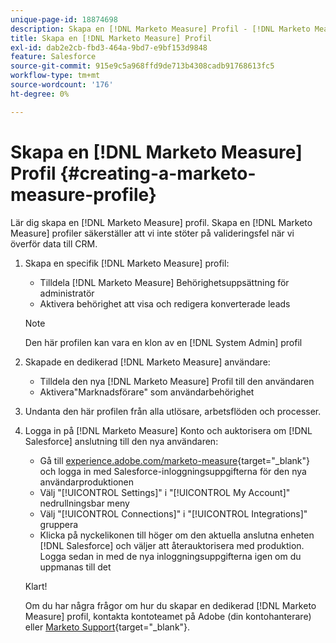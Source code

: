 ```yaml
---
unique-page-id: 18874698
description: Skapa en [!DNL Marketo Measure] Profil - [!DNL Marketo Measure]
title: Skapa en [!DNL Marketo Measure] Profil
exl-id: dab2e2cb-fbd3-464a-9bd7-e9bf153d9848
feature: Salesforce
source-git-commit: 915e9c5a968ffd9de713b4308cadb91768613fc5
workflow-type: tm+mt
source-wordcount: '176'
ht-degree: 0%

---
```


# Skapa en [!DNL Marketo Measure] Profil {#creating-a-marketo-measure-profile}

Lär dig skapa en [!DNL Marketo Measure] profil. Skapa en [!DNL Marketo Measure] profiler säkerställer att vi inte stöter på valideringsfel när vi överför data till CRM.

1. Skapa en specifik [!DNL Marketo Measure] profil:

   * Tilldela [!DNL Marketo Measure] Behörighetsuppsättning för administratör
   * Aktivera behörighet att visa och redigera konverterade leads

   >[!NOTE]
   >
   >Den här profilen kan vara en klon av en [!DNL System Admin] profil

1. Skapade en dedikerad [!DNL Marketo Measure] användare:

   * Tilldela den nya [!DNL Marketo Measure] Profil till den användaren
   * Aktivera&quot;Marknadsförare&quot; som användarbehörighet

1. Undanta den här profilen från alla utlösare, arbetsflöden och processer.
1. Logga in på [!DNL Marketo Measure] Konto och auktorisera om [!DNL Salesforce] anslutning till den nya användaren:

   * Gå till [experience.adobe.com/marketo-measure](https://experience.adobe.com/marketo-measure){target="_blank"} och logga in med Salesforce-inloggningsuppgifterna för den nya användarproduktionen
   * Välj &quot;[!UICONTROL Settings]&quot; i &quot;[!UICONTROL My Account]&quot; nedrullningsbar meny
   * Välj &quot;[!UICONTROL Connections]&quot; i &quot;[!UICONTROL Integrations]&quot; gruppera
   * Klicka på nyckelikonen till höger om den aktuella anslutna enheten [!DNL Salesforce] och väljer att återauktorisera med produktion. Logga sedan in med de nya inloggningsuppgifterna igen om du uppmanas till det

   Klart!

   Om du har några frågor om hur du skapar en dedikerad [!DNL Marketo Measure] profil, kontakta kontoteamet på Adobe (din kontohanterare) eller [Marketo Support](https://nation.marketo.com/t5/support/ct-p/Support){target="_blank"}.
